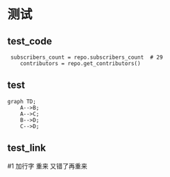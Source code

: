# 测试
## test_code
```
 subscribers_count = repo.subscribers_count  # 29
    contributors = repo.get_contributors()
```
## test
```mermaid
graph TD;
    A-->B;
    A-->C;
    B-->D;
    C-->D;
```
## test_link
#1
加行字
重来
又错了再重来

